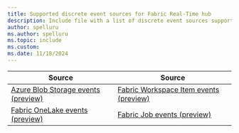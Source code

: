 ```yaml
---
title: Supported discrete event sources for Fabric Real-Time hub
description: Include file with a list of discrete event sources supported by Fabric Real-Time hub.
author: spelluru
ms.author: spelluru
ms.topic: include
ms.custom:
ms.date: 11/18/2024
---
```


| Source | Source | 
| ------ | ------ |
| [Azure Blob Storage events (preview)](../get-azure-blob-storage-events.md) | [Fabric Workspace Item events (preview)](../create-streams-fabric-workspace-item-events.md) |
| [Fabric OneLake events (preview)](../create-streams-fabric-onelake-events.md) | [Fabric Job events (preview)](../create-streams-fabric-job-events.md) |

